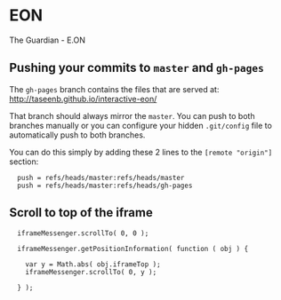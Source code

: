 # EON
The Guardian - E.ON


## Pushing your commits to `master` and `gh-pages`

The `gh-pages` branch contains the files that are served at: http://taseenb.github.io/interactive-eon/

That branch should always mirror the `master`. You can push to both branches manually or you can configure your hidden `.git/config` file to automatically push to both branches.

You can do this simply by adding these 2 lines to the `[remote "origin"]` section:

```
  push = refs/heads/master:refs/heads/master
  push = refs/heads/master:refs/heads/gh-pages
```


## Scroll to top of the iframe

```
  iframeMessenger.scrollTo( 0, 0 );
  
  iframeMessenger.getPositionInformation( function ( obj ) {
  
    var y = Math.abs( obj.iframeTop );
    iframeMessenger.scrollTo( 0, y );
    
  } );
      
```